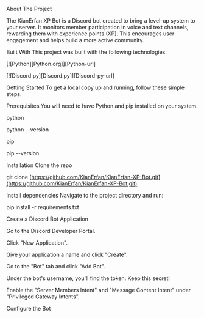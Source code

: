 About The Project

The KianErfan XP Bot is a Discord bot created to bring a level-up system to your server. It monitors member participation in voice and text channels, rewarding them with experience points (XP). This encourages user engagement and helps build a more active community.

Built With
This project was built with the following technologies:

[![Python][Python.org]][Python-url]

[![Discord.py][Discord.py]][Discord-py-url]

Getting Started
To get a local copy up and running, follow these simple steps.

Prerequisites
You will need to have Python and pip installed on your system.

python

python --version

pip

pip --version

Installation
Clone the repo

git clone [https://github.com/KianErfan/KianErfan-XP-Bot.git](https://github.com/KianErfan/KianErfan-XP-Bot.git)

Install dependencies
Navigate to the project directory and run:

pip install -r requirements.txt

Create a Discord Bot Application

Go to the Discord Developer Portal.

Click "New Application".

Give your application a name and click "Create".

Go to the "Bot" tab and click "Add Bot".

Under the bot's username, you'll find the token. Keep this secret!

Enable the "Server Members Intent" and "Message Content Intent" under "Privileged Gateway Intents".

Configure the Bot
